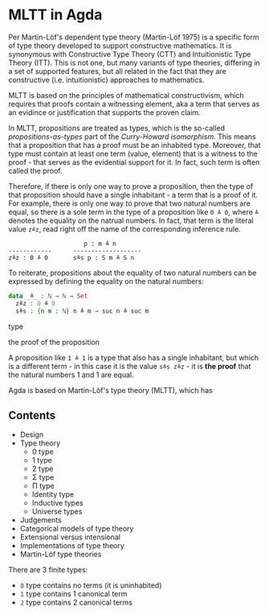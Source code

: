 # MLTT in Agda

Per Martin-Löf's dependent type theory (Martin-Löf 1975) is a specific form of type theory developed to support constructive mathematics. It is synonymous with Constructive Type Theory (CTT) and Intuitionistic Type Theory (ITT). This is not one, but many variants of type theories, differing in a set of supported features, but all related in the fact that they are constructive (i.e. intuitionistic) approaches to mathematics.

MLTT is based on the principles of mathematical constructivism, which requires that proofs contain a witnessing element, aka a term that serves as an evidince or justification that supports the proven claim.

In MLTT, propositions are treated as types, which is the so-called *propositions-as-types* part of the *Curry-Howard isomorphism*. This means that a proposition that has a proof must be an inhabited type. Moreover, that type must contain at least one term (value, element) that is a witness to the proof - that serves as the evidential support for it. In fact, such term is often called the proof.

Therefore, if there is only one way to prove a proposition, then the type of that proposition should have a single inhabitant - a term that is a proof of it. For example, there is only one way to prove that two natural numbers are equal, so there is a sole term in the type of a proposition like `0 ≜ 0`, where `≜` denotes the equality on the natrual numbers. In fact, that term is the literal value `z≜z`, read right off the name of the corresponding inference rule.

```
                     p : m ≜ n
------------      -------------------
z≜z : 0 ≜ 0       s≜s p : S m ≜ S n
```

To reiterate, propositions about the equality of two natural numbers can be expressed by defining the equality on the natural numbers:

```agda hs
data _≜_ : ℕ → ℕ → Set
  z≜z : 0 ≜ 0
  s≜s : {n m : ℕ} n ≜ m → suc n ≜ suc m
```



type 

the proof of the proposition

A proposition like `1 ≜ 1` is a type that also has a single inhabitant, but which is a different term - in this case it is the value `s≜s z≜z` - it is **the proof** that the natural numbers 1 and 1 are equal.






Agda is based on Martin-Löf's type theory (MLTT), which has 


## Contents

- Design
- Type theory
  - 0 type
  - 1 type
  - 2 type
  - Σ type
  - Π type
  - Identity type
  - Inductive types
  - Universe types
- Judgements
- Categorical models of type theory
- Extensional versus intensional
- Implementations of type theory
- Martin-Löf type theories

There are 3 finite types:
- `𝟘` type contains no terms (it is uninhabited)
- `𝟙` type contains 1 canonical term
- `𝟚` type contains 2 canonical terms
